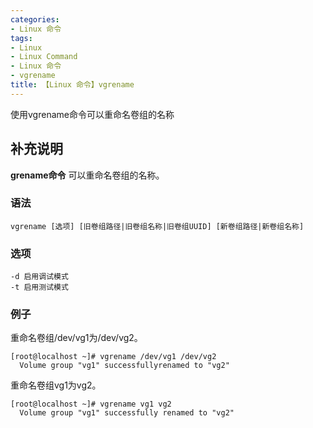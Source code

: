 ```yaml
---
categories:
- Linux 命令
tags:
- Linux
- Linux Command
- Linux 命令
- vgrename
title: 【Linux 命令】vgrename
---
```


使用vgrename命令可以重命名卷组的名称

## 补充说明

**grename命令** 可以重命名卷组的名称。

### 语法

```shell
vgrename [选项] [旧卷组路径|旧卷组名称|旧卷组UUID] [新卷组路径|新卷组名称]
```

### 选项

```shell
-d 启用调试模式
-t 启用测试模式
```

### 例子

重命名卷组/dev/vg1为/dev/vg2。

```shell
[root@localhost ~]# vgrename /dev/vg1 /dev/vg2
  Volume group "vg1" successfullyrenamed to "vg2"
```

重命名卷组vg1为vg2。

```shell
[root@localhost ~]# vgrename vg1 vg2
  Volume group "vg1" successfully renamed to "vg2"
```

<!-- Linux命令行搜索引擎：https://jaywcjlove.github.io/linux-command/ -->
